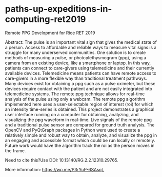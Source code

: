 # paths-up-expeditions-in-computing-ret2019
Remote PPG Development for Rice RET 2019

Abstract: The pulse is an important vital sign that gives the medical state of a person. 
Access to affordable and reliable ways to measure vital signs is a struggle for many 
underserved communities. One solution is to create methods of measuring a pulse, or 
photoplethysmogram (ppg), using a camera from an existing device, like a smartphone or 
laptop. In this way, patients can connect to care-givers using telemedicine and their 
currently available devices. Telemedicine means patients can have remote access to 
care-givers in a more flexible way than traditional treatment pathways. Many devices 
exist for obtaining a ppg such as a pulse oximeter, but these devices require contact 
with the patient and are not easily integrated into telemedicine systems. The remote ppg 
technique allows for real-time analysis of the pulse using only a webcam. The remote ppg 
algorithm implemented here uses a user-selectable region of interest (roi) for which an 
intensity time-series is obtained. This project demonstrates a graphical user interface 
running on a computer for obtaining, analyzing, and visualizing the ppg waveform in 
real-time. Live signals of the remote ppg and a traditional pulse sensor are compared 
for ground truth analysis. The OpenCV and PyQtGraph packages in Python were used to 
create a relatively simple and robust way to obtain, analyze, and visualize the ppg in 
an engaging and accessible format which could be run locally or remotely. Future work 
would have the algorithm track the roi as the person moves in the frame. 

Need to cite this?Use DOI: 10.13140/RG.2.2.12310.29765.

More information: https://wp.me/P3rYuP-6SAsqL



